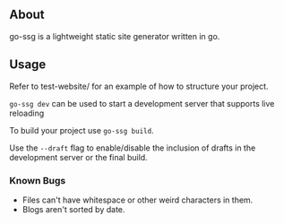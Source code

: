 ## About
go-ssg is a lightweight static site generator written in go.

## Usage
Refer to test-website/ for an example of how to structure your project.

`go-ssg dev` can be used to start a development server that supports live reloading

To build your project use `go-ssg build`.

Use the `--draft` flag to enable/disable the inclusion of drafts in the development server or the final build.

### Known Bugs

* Files can't have whitespace or other weird characters in them.
* Blogs aren't sorted by date.
